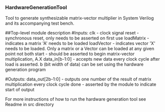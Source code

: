 ### HardwareGenerationTool
Tool to generate synthesizable matrix-vector multiplier in System Verilog and its accompanying test bench.

##Top-level module description
#Inputs:
clk - clock signal
reset - synchronous reset, only needs to be asserted on first use
loadMatrix - indicates a matrix 'A' needs to be loaded
loadVector - indicates vector 'X' needs to be loaded. Only a matrix or a Vector can be loaded at any given point not both
start - should be asserted to begin matrix-vector multiplication, A.X
data_in[b-1:0] - accepts new data every clock cycle after load is asserted. b (bit width of data) can be set using the hardware generation program 

#Outputs:
data_out[2b-1:0] - outputs one number of the result of matrix multiplication every clock cycle
done - asserted by the module to indicate start of output

For more instructions of how to run the hardware generation tool see Readme in src directory
